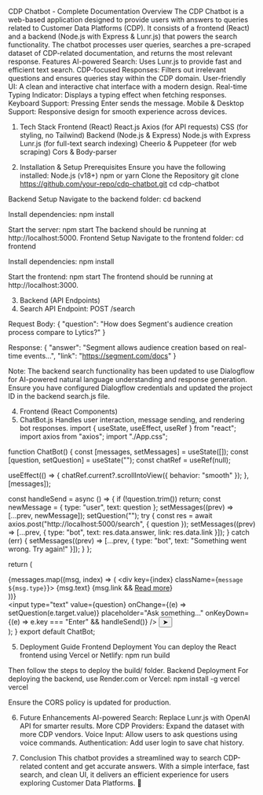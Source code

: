 CDP Chatbot - Complete Documentation
Overview
The CDP Chatbot is a web-based application designed to provide users with answers to queries related to Customer Data Platforms (CDP). It consists of a frontend (React) and a backend (Node.js with Express & Lunr.js) that powers the search functionality. The chatbot processes user queries, searches a pre-scraped dataset of CDP-related documentation, and returns the most relevant response.
Features
AI-powered Search: Uses Lunr.js to provide fast and efficient text search.
CDP-focused Responses: Filters out irrelevant questions and ensures queries stay within the CDP domain.
User-friendly UI: A clean and interactive chat interface with a modern design.
Real-time Typing Indicator: Displays a typing effect when fetching responses.
Keyboard Support: Pressing Enter sends the message.
Mobile & Desktop Support: Responsive design for smooth experience across devices.

1. Tech Stack
Frontend (React)
React.js
Axios (for API requests)
CSS (for styling, no Tailwind)
Backend (Node.js & Express)
Node.js with Express
Lunr.js (for full-text search indexing)
Cheerio & Puppeteer (for web scraping)
Cors & Body-parser

2. Installation & Setup
Prerequisites
Ensure you have the following installed:
Node.js (v18+)
npm or yarn
Clone the Repository
git clone https://github.com/your-repo/cdp-chatbot.git
cd cdp-chatbot

Backend Setup
Navigate to the backend folder:
 cd backend


Install dependencies:
 npm install


Start the server:
 npm start
 The backend should be running at http://localhost:5000.
Frontend Setup
Navigate to the frontend folder:
 cd frontend


Install dependencies:
 npm install


Start the frontend:
 npm start
 The frontend should be running at http://localhost:3000.

3. Backend (API Endpoints)
1. Search API
Endpoint:
POST /search

Request Body:
{
  "question": "How does Segment's audience creation process compare to Lytics?"
}

Response:
{
  "answer": "Segment allows audience creation based on real-time events...",
  "link": "https://segment.com/docs"
}

Note: The backend search functionality has been updated to use Dialogflow for AI-powered natural language understanding and response generation. Ensure you have configured Dialogflow credentials and updated the project ID in the backend search.js file.

4. Frontend (React Components)
1. ChatBot.js
Handles user interaction, message sending, and rendering bot responses.
import { useState, useEffect, useRef } from "react";
import axios from "axios";
import "./App.css";

function ChatBot() {
  const [messages, setMessages] = useState([]);
  const [question, setQuestion] = useState("");
  const chatRef = useRef(null);

  useEffect(() => {
    chatRef.current?.scrollIntoView({ behavior: "smooth" });
  }, [messages]);

  const handleSend = async () => {
    if (!question.trim()) return;
    const newMessage = { type: "user", text: question };
    setMessages((prev) => [...prev, newMessage]);
    setQuestion("");
    try {
      const res = await axios.post("http://localhost:5000/search", { question });
      setMessages((prev) => [...prev, { type: "bot", text: res.data.answer, link: res.data.link }]);
    } catch (err) {
      setMessages((prev) => [...prev, { type: "bot", text: "Something went wrong. Try again!" }]);
    }
  };

  return (
    <div className="chat-container">
      <div className="chat-box">
        {messages.map((msg, index) => (
          <div key={index} className={`message ${msg.type}`}>
            {msg.text}
            {msg.link && <a href={msg.link} target="_blank" rel="noopener noreferrer">Read more</a>}
          </div>
        ))}
        <div ref={chatRef}></div>
      </div>
      <div className="input-box">
        <input
          type="text"
          value={question}
          onChange={(e) => setQuestion(e.target.value)}
          placeholder="Ask something..."
          onKeyDown={(e) => e.key === "Enter" && handleSend()}
        />
        <button onClick={handleSend}>➤</button>
      </div>
    </div>
  );
}
export default ChatBot;


5. Deployment Guide
Frontend Deployment
You can deploy the React frontend using Vercel or Netlify:
npm run build

Then follow the steps to deploy the build/ folder.
Backend Deployment
For deploying the backend, use Render.com or Vercel:
npm install -g vercel
vercel

Ensure the CORS policy is updated for production.

6. Future Enhancements
AI-powered Search: Replace Lunr.js with OpenAI API for smarter results.
More CDP Providers: Expand the dataset with more CDP vendors.
Voice Input: Allow users to ask questions using voice commands.
Authentication: Add user login to save chat history.

7. Conclusion
This chatbot provides a streamlined way to search CDP-related content and get accurate answers. With a simple interface, fast search, and clean UI, it delivers an efficient experience for users exploring Customer Data Platforms. 🚀

